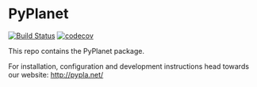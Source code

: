 # PyPlanet
[![Build Status](https://travis-ci.com/tomvlk/PyPlanet.svg?token=A4bsEqeRNKNF2dXTCyxu&branch=master)](https://travis-ci.com/tomvlk/PyPlanet)
[![codecov](https://codecov.io/gh/tomvlk/PyPlanet/branch/master/graph/badge.svg?token=9fmw1ocjjd)](https://codecov.io/gh/tomvlk/PyPlanet)

This repo contains the PyPlanet package.

For installation, configuration and development instructions head towards our website: 
http://pypla.net/
